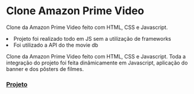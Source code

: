 <h1>Clone Amazon Prime Video</h1>

 <p> Clone da Amazon Prime Video feito com HTML, CSS e Javascript. </p>
 <li>Projeto foi realizado todo em JS sem a utilização de frameworks </li>
 <li>Foi utilizado a API do the movie db</li>
 <p> Clone da Amazon Prime Video feito com HTML, CSS e Javascript. Toda a integração do projeto foi feita dinâmicamente em Javascript, aplicação do banner e dos pôsters de filmes.</p>
<h3> <a href="https://guivieirasilva.github.io/prime-video-clone/">Projeto</a> </h3>



